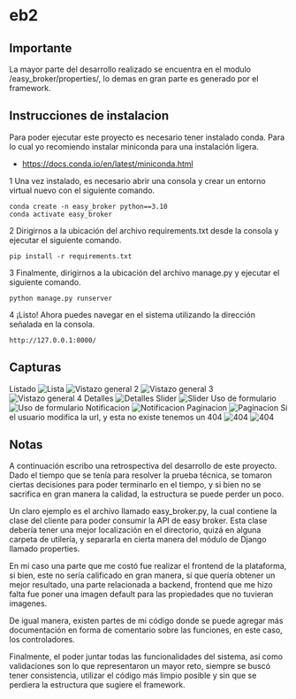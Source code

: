 # eb2
## Importante
La mayor parte del desarrollo realizado se encuentra en el modulo /easy_broker/properties/, lo demas en gran parte es generado por el framework.
## Instrucciones de instalacion
Para poder ejecutar este proyecto es necesario tener instalado conda. Para lo cual yo recomiendo instalar miniconda para una instalación ligera.
* https://docs.conda.io/en/latest/miniconda.html

1
Una vez instalado, es necesario abrir una consola y crear un entorno virtual nuevo con el siguiente comando.
```
conda create -n easy_broker python==3.10
conda activate easy_broker
```

2
Dirigirnos a la ubicación del archivo requirements.txt desde la consola y ejecutar el siguiente comando.
```
pip install -r requirements.txt
```

3
Finalmente, dirigirnos a la ubicación del archivo manage.py y ejecutar el siguiente comando.
```
python manage.py runserver
```

4
¡Listo! Ahora puedes navegar en el sistema utilizando la dirección señalada en la consola.
```
http://127.0.0.1:8000/
```

## Capturas
Listado
![Lista](/img/Screenshot_1.png?raw=true "Vistazo general 1")
![Vistazo general 2](/img/Screenshot_2.png?raw=true "Vistazo general 1")
![Vistazo general 3](/img/Screenshot_3.png?raw=true "Vistazo general 1")
![Vistazo general 4](/img/Screenshot_4.png?raw=true "Vistazo general 1")
Detalles
![Detalles](/img/Screenshot_5.png?raw=true "Detalles")
Slider
![Slider](/img/Screenshot_6.png?raw=true "Slider")
Uso de formulario
![Uso de formulario](/img/Screenshot_7.png?raw=true "Uso de formulario")
Notificacion
![Notificacion](/img/Screenshot_8.png?raw=true "Notificacion")
Paginacion
![Paginacion](/img/Screenshot_9.png?raw=true "Paginacion")
Si el usuario modifica la url, y esta no existe tenemos un 404
![404](/img/Screenshot_10.png?raw=true "404")
![404](/img/Screenshot_11.png?raw=true "404")

## Notas
A continuación escribo una retrospectiva del desarrollo de este proyecto.
Dado el tiempo que se tenía para resolver la prueba técnica, se tomaron ciertas decisiones para poder terminarlo en el tiempo, y si bien no se sacrifica en gran manera la calidad, la estructura se puede perder un poco.

Un claro ejemplo es el archivo llamado easy_broker.py, la cual contiene la clase del cliente para poder consumir la API de easy broker. Esta clase debería tener una mejor localización en el directorio, quizá en alguna carpeta de utilería, y separarla en cierta manera del módulo de Django llamado properties.

En mi caso una parte que me costó fue realizar el frontend de la plataforma, si bien, este no sería calificado en gran manera, sí que quería obtener un mejor resultado, una parte relacionada a backend, frontend que me hizo falta fue poner una imagen default para las propiedades que no tuvieran imagenes.

De igual manera, existen partes de mi código donde se puede agregar más documentación en forma de comentario sobre las funciones, en este caso, los controladores.

Finalmente, el poder juntar todas las funcionalidades del sistema, así como validaciones son lo que representaron un mayor reto, siempre se buscó tener consistencia, utilizar el código más limpio posible y sin que se perdiera la estructura que sugiere el framework.
